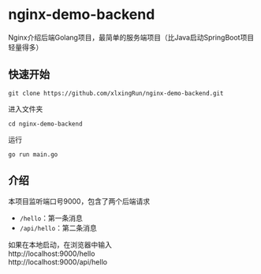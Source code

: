 # nginx-demo-backend
Nginx介绍后端Golang项目，最简单的服务端项目（比Java启动SpringBoot项目轻量得多）
## 快速开始
```shell
git clone https://github.com/xlxingRun/nginx-demo-backend.git
```
进入文件夹 
```shell
cd nginx-demo-backend
```
运行
```shell
go run main.go
```
## 介绍
本项目监听端口号9000，包含了两个后端请求
- `/hello`：第一条消息
- `/api/hello`：第二条消息

如果在本地启动，在浏览器中输入  
http://localhost:9000/hello  
http://localhost:9000/api/hello
